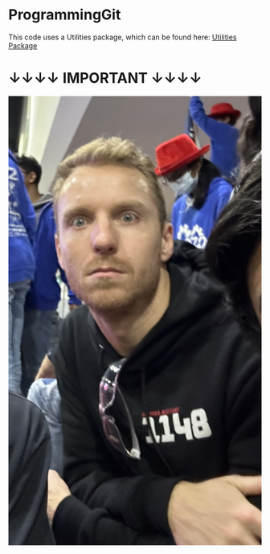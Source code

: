 # ProgrammingGit

This code uses a Utilities package, which can be found here: [Utilities Package](https://github.com/Veeeeeee7/Utilities-Package)

# &darr;&darr;&darr;&darr; IMPORTANT &darr;&darr;&darr;&darr;

![ANDREW](ANDREW.jpg)
